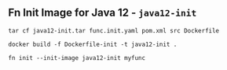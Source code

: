 ## Fn Init Image for Java 12 - `java12-init`

`tar cf java12-init.tar func.init.yaml pom.xml src Dockerfile`

`docker build -f Dockerfile-init -t java12-init .`

`fn init --init-image java12-init myfunc`
